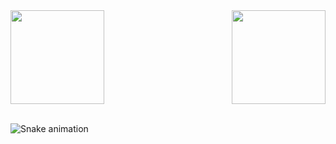 
 
 

<div>
<img  height="150em"  src="https://github-readme-stats.vercel.app/api?username=bloodyunicorn&show_icons=true&theme=transparent&include_all_commits=true&count_private=true"/>
<img height="150em" align="right"  src="https://github-readme-stats.vercel.app/api/top-langs/?username=bloodyunicorn&layout=compact&langs_count=16&theme=transparent"/>

</div>
<br>

![Snake animation](https://github.com/bloodyunicorn/bloodyunicorn/blob/output/github-contribution-grid-snake.svg)
           
          
